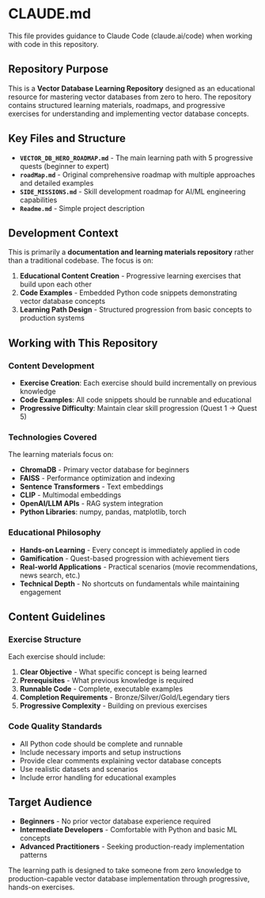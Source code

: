 # CLAUDE.md

This file provides guidance to Claude Code (claude.ai/code) when working with code in this repository.

## Repository Purpose

This is a **Vector Database Learning Repository** designed as an educational resource for mastering vector databases from zero to hero. The repository contains structured learning materials, roadmaps, and progressive exercises for understanding and implementing vector database concepts.

## Key Files and Structure

- **`VECTOR_DB_HERO_ROADMAP.md`** - The main learning path with 5 progressive quests (beginner to expert)
- **`roadMap.md`** - Original comprehensive roadmap with multiple approaches and detailed examples
- **`SIDE_MISSIONS.md`** - Skill development roadmap for AI/ML engineering capabilities 
- **`Readme.md`** - Simple project description

## Development Context

This is primarily a **documentation and learning materials repository** rather than a traditional codebase. The focus is on:

1. **Educational Content Creation** - Progressive learning exercises that build upon each other
2. **Code Examples** - Embedded Python code snippets demonstrating vector database concepts
3. **Learning Path Design** - Structured progression from basic concepts to production systems

## Working with This Repository

### Content Development
- **Exercise Creation**: Each exercise should build incrementally on previous knowledge
- **Code Examples**: All code snippets should be runnable and educational
- **Progressive Difficulty**: Maintain clear skill progression (Quest 1 → Quest 5)

### Technologies Covered
The learning materials focus on:
- **ChromaDB** - Primary vector database for beginners
- **FAISS** - Performance optimization and indexing
- **Sentence Transformers** - Text embeddings
- **CLIP** - Multimodal embeddings
- **OpenAI/LLM APIs** - RAG system integration
- **Python Libraries**: numpy, pandas, matplotlib, torch

### Educational Philosophy
- **Hands-on Learning** - Every concept is immediately applied in code
- **Gamification** - Quest-based progression with achievement tiers
- **Real-world Applications** - Practical scenarios (movie recommendations, news search, etc.)
- **Technical Depth** - No shortcuts on fundamentals while maintaining engagement

## Content Guidelines

### Exercise Structure
Each exercise should include:
1. **Clear Objective** - What specific concept is being learned
2. **Prerequisites** - What previous knowledge is required
3. **Runnable Code** - Complete, executable examples
4. **Completion Requirements** - Bronze/Silver/Gold/Legendary tiers
5. **Progressive Complexity** - Building on previous exercises

### Code Quality Standards
- All Python code should be complete and runnable
- Include necessary imports and setup instructions
- Provide clear comments explaining vector database concepts
- Use realistic datasets and scenarios
- Include error handling for educational examples

## Target Audience

- **Beginners** - No prior vector database experience required
- **Intermediate Developers** - Comfortable with Python and basic ML concepts
- **Advanced Practitioners** - Seeking production-ready implementation patterns

The learning path is designed to take someone from zero knowledge to production-capable vector database implementation through progressive, hands-on exercises.